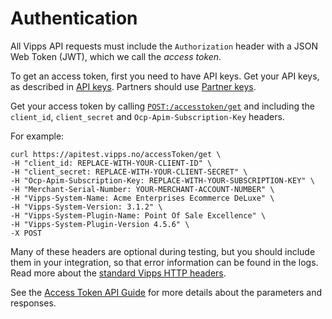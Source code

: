 <!-- START_METADATA
---
title: Authentication
pagination_next: null
pagination_prev: null
---
END_METADATA -->

# Authentication

All Vipps API requests must include the `Authorization` header with
a JSON Web Token (JWT), which we call the _access token_.

To get an access token, first you need to have API keys. Get your API keys, as described in
[API keys](https://developer.vippsmobilepay.com/docs/vipps-developers/common-topics/api-keys).
Partners should use
[Partner keys](https://developer.vippsmobilepay.com/docs/vipps-partner/partner-keys).

Get your access token by calling
[`POST:/accesstoken/get`](https://developer.vippsmobilepay.com/api/access-token#tag/Authorization-Service/operation/fetchAuthorizationTokenUsingPost)
and including the `client_id`, `client_secret` and `Ocp-Apim-Subscription-Key` headers.

For example:

```http
curl https://apitest.vipps.no/accessToken/get \
-H "client_id: REPLACE-WITH-YOUR-CLIENT-ID" \
-H "client_secret: REPLACE-WITH-YOUR-CLIENT-SECRET" \
-H "Ocp-Apim-Subscription-Key: REPLACE-WITH-YOUR-SUBSCRIPTION-KEY" \
-H "Merchant-Serial-Number: YOUR-MERCHANT-ACCOUNT-NUMBER" \
-H "Vipps-System-Name: Acme Enterprises Ecommerce DeLuxe" \
-H "Vipps-System-Version: 3.1.2" \
-H "Vipps-System-Plugin-Name: Point Of Sale Excellence" \
-H "Vipps-System-Plugin-Version 4.5.6" \
-X POST
```

Many of these headers are optional during testing, but you should include them in your integration, so that error information can be found in the logs.
Read more about the [standard Vipps HTTP headers](http-headers.md).

See the [Access Token API Guide](https://developer.vippsmobilepay.com/docs/APIs/access-token-api) for more details about the parameters and responses.
